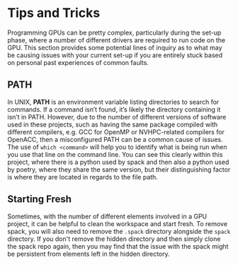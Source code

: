 
# Tips and Tricks

Programming GPUs can be pretty complex, particularly during the set-up phase, where a number of different drivers are required to run code on the GPU. This section provides some potential lines of inquiry as to what may be causing issues with your current set-up if you are entirely stuck based on personal past experiences of common faults. 

## PATH
In UNIX, **PATH** is an environment variable listing directories to search for commands. If a command isn’t found, it’s likely the directory containing it isn’t in PATH. However, due to the number of different versions of software used in these projects, such as having the same package compiled with different compilers, e.g. GCC for OpenMP or NVHPC-related compilers for OpenACC, then a misconfigured PATH can be a common cause of issues. The use of `which <command>` will help you to identify what is being run when you use that line on the command line. You can see this clearly within this project, where there is a python used by spack and then also a python used by poetry, where they share the same version, but their distinguishing factor is where they are located in regards to the file path. 

## Starting Fresh 

Sometimes, with the number of different elements involved in a GPU project, it can be helpful to clean the workspace and start fresh. To remove spack, you will also need to remove the `.spack` directory alongside the `spack` directory. If you don't remove the hidden directory and then simply clone the spack repo again, then you may find that the issue with the spack might be persistent from elements left in the hidden directory. 